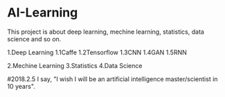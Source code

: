 # AI-Learning
This project is about deep learning, mechine learning, statistics, data science and so on.

1.Deep Learning
1.1Caffe
1.2Tensorflow
1.3CNN
1.4GAN
1.5RNN

2.Mechine Learning
3.Statistics
4.Data Science

















#2018.2.5
I say, "I wish I will be an artificial intelligence master/scientist in 10 years".
